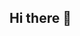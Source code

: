 ## Hi there 👋

<!--
**ANASkz/ANASkz** is a ✨ _special_ ✨ repository because its `README.md` (this file) appears on your GitHub profile.

Here are some ideas to get you started:

- 🔭 I’m currently working on ¿nothing?
- 🌱 I’m currently learning ¿nothing?
- 👯 I’m looking to collaborate on ¿nothing?
- 🤔 I’m looking for help with nothing
- 💬 Ask me about everything
- 📫 How to reach me: Impossible
- 😄 Pronouns: None
- ⚡ Fun fact: None
-->
